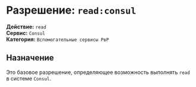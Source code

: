 # Разрешение: `read:consul`

**Действие:** `read`  
**Сервис:** `Consul`  
**Категория:** `Вспомогательные сервисы РвР`

## Назначение
Это базовое разрешение, определяющее возможность выполнять `read` в системе `Consul`.

